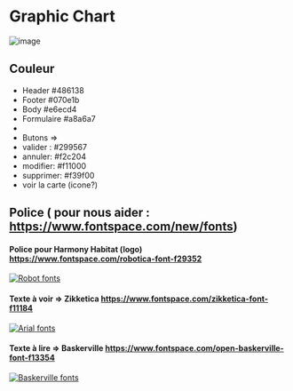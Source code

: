 # Graphic Chart

![image](https://github.com/GAUTIERSebastien/Harmony_Habitat_Conception/assets/113374408/592bc1b2-ac6c-4af4-ab80-7fed6c3282f4)


## Couleur

- Header #486138
- Footer #070e1b
- Body #e6ecd4
- Formulaire #a8a6a7
-
- Butons => 
- valider : #299567 
- annuler: #f2c204 
- modifier: #f11000
-  supprimer:  #f39f00
-  voir la carte (icone?)

## Police  ( pour nous aider : https://www.fontspace.com/new/fonts)


#### Police pour Harmony Habitat (logo) https://www.fontspace.com/robotica-font-f29352

[![Robot fonts](https://see.fontimg.com/api/renderfont4/7ZxK/eyJyIjoiZnMiLCJoIjo0MiwidyI6MTAwMCwiZnMiOjQyLCJmZ2MiOiIjMDAwMDAwIiwiYmdjIjoiI0ZGRkZGRiIsInQiOjF9/SGFybW9ueSBIYWJpdGF0/robotica.png)](https://www.fontspace.com/category/robot)



#### Texte à voir => Zikketica  https://www.fontspace.com/zikketica-font-f11184

[![Arial fonts](https://see.fontimg.com/api/renderfont4/nD7V/eyJyIjoiZnMiLCJoIjo2NSwidyI6MTAwMCwiZnMiOjY1LCJmZ2MiOiIjMDAwMDAwIiwiYmdjIjoiI0ZGRkZGRiIsInQiOjF9/SGFybW9ueSBIYWJpdGF0/zikketica.png)](https://www.fontspace.com/category/arial)


#### Texte à lire => Baskerville https://www.fontspace.com/open-baskerville-font-f13354

[![Baskerville fonts](https://see.fontimg.com/api/renderfont4/Rd7W/eyJyIjoiZnMiLCJoIjo2NSwidyI6MTAwMCwiZnMiOjY1LCJmZ2MiOiIjMDAwMDAwIiwiYmdjIjoiI0ZGRkZGRiIsInQiOjF9/YmFza2VydmlsbGU/open-baskerville-0053.png)](https://www.fontspace.com/category/baskerville)
